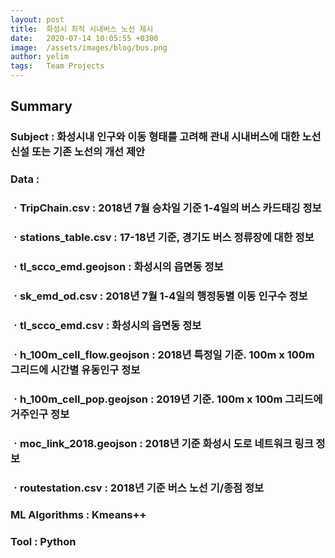 ```yaml
---
layout: post
title:  화성시 최적 시내버스 노선 제시
date:   2020-07-14 10:05:55 +0300
image:  /assets/images/blog/bus.png
author: yelim
tags:   Team Projects
---
```


## Summary

### Subject : 화성시내 인구와 이동 형태를 고려해 관내 시내버스에 대한 노선 신설 또는 기존 노선의 개선 제안
### Data : 
### ㆍTripChain.csv : 2018년 7월 승차일 기준 1-4일의 버스 카드태깅 정보
### ㆍstations_table.csv : 17-18년 기준, 경기도 버스 정류장에 대한 정보
### ㆍtl_scco_emd.geojson : 화성시의 읍면동 정보
### ㆍsk_emd_od.csv : 2018년 7월 1-4일의 행정동별 이동 인구수 정보
### ㆍtl_scco_emd.csv : 화성시의 읍면동 정보
### ㆍh_100m_cell_flow.geojson : 2018년 특정일 기준. 100m x 100m 그리드에 시간별 유동인구 정보
### ㆍh_100m_cell_pop.geojson : 2019년 기준. 100m x 100m 그리드에 거주인구 정보
### ㆍmoc_link_2018.geojson : 2018년 기준 화성시 도로 네트워크 링크 정보
### ㆍroutestation.csv : 2018년 기준 버스 노선 기/종점 정보
### ML Algorithms : Kmeans++
### Tool : Python
